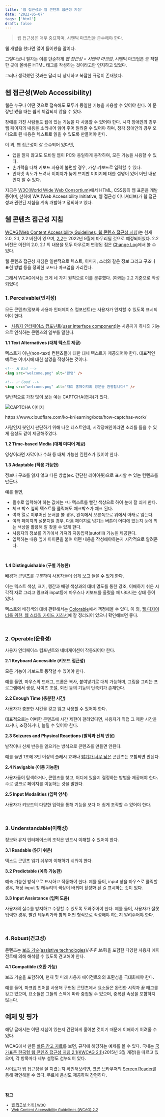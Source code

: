 ```yaml
---
title: '웹 접근성과 웹 콘텐츠 접근성 지침'
date: '2022-05-07'
tags: ['html']
draft: false
---
```


> 웹 접근성은 매우 중요하며, 시맨틱 마크업을 준수해야 한다.

웹 개발을 했다면 많이 들어봤을 말이다.

그렇다보니 필자는 이를 단순하게 _웹 접근성 = 시맨틱 마크업_, 시맨틱 마크업은 곧 적절한 곳에 올바른 HTML 태그를 작성하는 것이라고만 인지하고 있었다.

그러나 생각했던 것과는 달리 더 상세하고 복잡한 규정이 존재했다.

## 웹 접근성(Web Accessibility)

웹은 누구나 어떤 것으로 접속해도 모두가 동일한 기능을 사용할 수 있어야 한다. 이 문장만 봤을 때는 쉽게 체감되지 않을 수 있다.

장애를 가진 사람들도 웹에 있는 기능을 다 사용할 수 있어야 한다. 시각 장애인의 경우 웹 페이지의 내용을 소리내어 읽어 주어 알려줄 수 있어야 하며, 청각 장애인의 경우 오디오로 된 내용은 텍스트로 읽을 수 있도록 만들어야 한다.

이 외, 웹 접근성이 잘 준수되어 있다면,

- 앱을 깔지 않고도 모바일 웹이 PC와 동일하게 동작하여, 모든 기능을 사용할 수 있다.
- 손가락을 다쳐 키보드 사용이 불편할 경우, 가상 키보드로 입력할 수 있다.
- 인터넷 속도가 느려서 이미지가 늦게 뜨지만 이미지에 대한 설명이 있어 어떤 내용인지 알 수 있다.

지금은 <a href="https://www.w3.org/WAI/" target="_blank">W3C(World Wide Web Consortium)</a>에서 HTML, CSS등의 웹 표준을 개발 중이며, 산하에 WAI(Web Accessibility Initiative, 웹 접근성 이니셔티브)가 웹 접근성과 관련된 지침을 계속 개발하고 정의하고 있다.

## 웹 콘텐츠 접근성 지침

<a href="https://www.w3.org/WAI/standards-guidelines/wcag/" target="_blank">WCAG(Web Content Accessibility Guidelines, 웹 콘텐츠 접근성 지침)</a>는 현재 2.0, 2.1, 2.2 버전이 있으며, <a href="https://www.w3.org/TR/WCAG22/" target="_blank">2.2</a>는 2022년 9월에 마무리될 것으로 예정되어있다. 2.2 버전은 이전의 2.0, 2.1 의 내용을 모두 아우르며 변경된 점은 <a href="https://www.w3.org/TR/WCAG22/#changelog" target="_blank">Change Log</a>에서 볼 수 있다.

웹 콘텐츠 접근성 지침은 일반적으로 텍스트, 이미지, 소리와 같은 정보 그리고 구조나 표현 방법 등을 정의한 코드나 마크업을 가리킨다.

그래서 WCAG에서는 크게 네 가지 원칙으로 이를 분류했다. (아래는 2.2 기준으로 작성되었다)

### 1. Perceivable(인지성)

모든 콘텐츠(정보와 사용자 인터페이스 컴포넌트)는 사용자가 인지할 수 있도록 표시되어야 한다.

<li class="small">
  <a href="https://www.w3.org/TR/WCAG22/#dfn-user-interface-components" target="_blank">사용자 인터페이스 컴포넌트(user interface component)</a>는 사용자가 하나의 기능으로 인식하는 콘텐츠의 일부를 말한다.
</li>

**1.1 Text Alternatives (대체 텍스트 제공)**

텍스트가 아닌(non-text) 컨텐츠들에 대한 대체 텍스트가 제공되어야 한다. 대표적인 예로는 이미지에 대한 설명을 작성하는 것이다.

```html
<!-- ❌ Bad -->
<img src="welcome.png" alt="환영" />

<!-- ✅ Good -->
<img src="welcome.png" alt="저희 홈페이지의 방문을 환영합니다!" />
```

일반적으로 가장 많이 보는 예는 CAPTCHA(캡챠)가 있다.

<div class="img-div">
  <img src="https://cf-assets.www.cloudflare.com/slt3lc6tev37/3pwMuJ55jpErAafgrWbyTr/e6c487ac6e4288dfe284db72b88ea3d1/captcha.png" alt="CAPTCHA 이미지">
  <p>https://www.cloudflare.com/ko-kr/learning/bots/how-captchas-work/</p>
</div>

사람인지 봇인지 판단하기 위해 나온 테스트인데, 시각장애인이라면 소리를 들을 수 있게 음성도 같이 제공해주었다.

**1.2 Time-based Media (대체 미디어 제공)**

영상이라면 자막이나 수화 등 대체 가능한 컨텐츠가 있어야 한다.

**1.3 Adaptable (적응 가능한)**

정보나 구조를 잃지 않고 다른 방법(ex. 간단한 레이아웃)으로 표시할 수 있는 컨텐츠를 만든다.

예를 들면,

- 필수로 입력해야 하는 값에는 `*`나 텍스트를 빨간 색상으로 하여 눈에 잘 띄게 한다.
- 체크 박스 옆의 텍스트를 클릭해도 체크박스가 체크 된다.
- 여러 열로 이루어진 문서를 볼 경우, 왼쪽에서 오른쪽으로 위에서 아래로 읽는다.
- 여러 페이지의 설문지일 경우, 다음 페이지로 넘기는 버튼이 어디에 있는지 눈에 띄는 색상을 활용해 잘 찾을 수 있게 한다.
- 사용자의 정보를 기기에서 가져와 자동입력(autofill) 기능을 제공한다.
- 입력하는 내용 옆에 아이콘을 붙여 어떤 내용을 작성해야하는지 시각적으로 알려준다.

<br>

**1.4 Distinguishable (구별 가능한)**

배경과 콘텐츠를 구분하여 사용자들이 쉽게 보고 들을 수 있게 한다.

이는 텍스트 색상, 크기, 행간과 배경 색상과의 대비 명도를 통한 강조, 이해하기 쉬운 시각적 자료 그리고 링크와 input등에 마우스나 키보드를 올렸을 때 나타나는 상태 등이 있다.

텍스트와 배경색의 대비 관련해서는 <a href="https://colorable.jxnblk.com/4d4960/f47273" target="_blank">Colorable</a>에서 책정해볼 수 있다. 이 외, <a href="http://styleguide.co.kr/" target="_blank">웹 디자이너를 위한, 웹 스타일 가이드 지침서</a>에 잘 정리되어 있으니 확인해보면 좋다.

<br>

### 2. Operable(운용성)

사용자 인터페이스 컴포넌트와 네비게이션이 작동되어야 한다.

**2.1 Keyboard Accessible (키보드 접근성)**

모든 기능이 키보드로 동작할 수 있어야 한다.

예를 들면, 마우스의 드래그, 드롭은 복사, 붙여넣기로 대체 가능하며, 그림을 그리는 프로그램에서 생성, 사이즈 조절, 회전 등의 기능의 단축키가 존재한다.

**2.2 Enough Time (충분한 시간)**

사용자가 충분한 시간을 갖고 읽고 사용할 수 있어야 한다.

대표적으로는 어떠한 콘텐츠에 시간 제한이 걸려있다면, 사용자가 직접 그 제한 시간을 끄거나, 조정하거나, 늘릴 수 있어야 한다.

<!-- TODO: 추후 보충 -->
<!-- 예외 상황도 있는데, 경매와 같은 실시간 이벤트성(real-time exception)이거나 시간 제한은 필수적이나 연장하면 무효화(essential exception)되거나, 시간 제한이 20시간 이상(20 hour exception)인 경우도 있다. -->

<!-- 만약 어떠한 정보가 움직이거나, 깜빡이거나, 스크롤링되는데 1) 자동적으로 시작되고, 2) 5초 이상 지속되고, 3) 다른 콘텐츠와 병렬로 표시된다면, 사용자가 그 기능을 멈추게 할 수 있어야 한다.

이 외에도, 만약 사용자의 인증 세션이 만료되어 로그아웃 후, 재인증 한다면 그 데이터를 손실 없이 사용할 수 있도로 해야 한다. -->

**2.3 Seizures and Physical Reactions (발작과 신체 반응)**

발작이나 신체 반응을 일으키는 방식으로 콘텐츠를 만들면 안된다.

예를 들면 1초에 3번 이상의 플래시 효과나 <a href="https://www.w3.org/TR/WCAG22/#dfn-relative-luminance" target="_blank">밝기가 너무 낮은</a> 콘텐츠는 포함되면 안된다.

**2.4 Navigable (이동 가능한)**

사용자들이 탐색하거나, 콘텐츠를 찾고, 어디에 있을지 결정하는 방법을 제공해야 한다. 주로 링크로 페이지를 이동하는 것을 말한다.

**2.5 Input Modalities (입력 양식)**

사용자가 키보드의 다양한 입력을 통해 기능을 보다 더 쉽게 조작할 수 있어야 한다.

<!-- 추후 추가: https://www.w3.org/TR/WCAG22/#input-modalities -->

<br>

### 3. Understandable(이해성)

정보와 유저 인터페이스의 조작은 반드시 이해할 수 있어야 한다.

**3.1 Readable (읽기 쉬운)**

텍스트 콘텐츠 읽기 쉬우며 이해하기 쉬워야 한다.

**3.2 Predictable (예측 가능한)**

예측 가능한 방식으로 표시하고 작동해야 한다. 예를 들어, input 창을 마우스로 클릭할 경우, 해당 input 창 테두리의 색상이 바뀌며 활성화 된 걸 표시하는 것이 있다.

**3.3 Input Assistance (입력 도움)**

사용자의 실수를 방지하고 수정할 수 있도록 도와주어야 한다. 예를 들어, 사용자가 잘못 입력한 경우, 빨간 테두리가와 함께 어떤 형식으로 작성해야 하는지 알려주어야 한다.

<br>

### 4. Robust(견고성)

콘텐츠는 <a href="https://www.w3.org/TR/WCAG22/#dfn-assistive-technologies" target="_blank">보조 기술(assistive technologies)</a><i class="small">(추후 보충)</i>을 포함한 다양한 사용자 에이전트에 의해 해석될 수 있도록 견고해야 한다.

**4.1 Compatible (호환 가능)**

보조 기술을 포함하여, 현재 및 미래 사용자 에이전트와의 호환성을 극대화해야 한다.

예를 들어, 마크업 언어를 사용해 구현된 콘텐츠에서 요소들은 완전한 시작과 끝 태그를 갖고 있으며, 요소들은 그들의 스펙에 따라 중첩될 수 있으며, 중복된 속성을 포함하지 않는다.

## 예제 및 평가

해당 글에서는 어떤 지침이 있는지 간단하게 훑어본 것이기 때문에 이해하기 어려울 수 있다.

WCAG에서 만든 <a href="https://www.w3.org/WAI/WCAG22/quickref" target="_blank">빠른 참고 자료</a>를 보면, 규칙에 해당하는 예제를 볼 수 있다. 국내는 <a href="http://www.kwacc.or.kr/Accessibility/Certification" target="_blank">국가표준 한국형 웹 콘텐츠 접근성 지침 2.1(KWCAG 2.1)</a>(2015년 3월 개정)을 따르고 있으며, 각 항목마다 세부 설명도 첨부되어 있다.

사이트가 웹 접근성을 잘 지켰는지 확인해보려면, 크롬 브라우저의 <a href="https://chrome.google.com/webstore/detail/screen-reader/kgejglhpjiefppelpmljglcjbhoiplfn" target="_blank">Screen Reader</a>를 통해 확인해볼 수 있다. 무료에 음성도 제공하여 간편하다.

<br />

**참고**

<div style="font-size: 12px;">

- <a href="https://www.w3.org/WAI/fundamentals/accessibility-intro/ko" target="_blank">웹 접근성 소개 | W3C</a>
- <a href="https://www.w3.org/TR/WCAG22/" target="_blank">Web Content Accessibility Guidelines (WCAG) 2.2</a>

<!-- - <a href="" target="_blank"></a> -->

</div>
